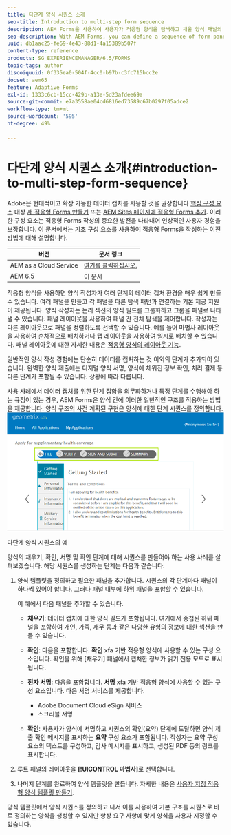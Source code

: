 ```yaml
---
title: 다단계 양식 시퀀스 소개
seo-title: Introduction to multi-step form sequence
description: AEM Forms을 사용하여 사용자가 적응형 양식을 탐색하고 채울 양식 패널의 시퀀스를 정의할 수 있습니다.
seo-description: With AEM Forms, you can define a sequence of form panel in which you want users to navigate and fill an adaptive form.
uuid: db1aac25-fe69-4e43-88d1-4a15389b507f
content-type: reference
products: SG_EXPERIENCEMANAGER/6.5/FORMS
topic-tags: author
discoiquuid: 0f335ea0-504f-4cc0-b97b-c3fc715bcc2e
docset: aem65
feature: Adaptive Forms
exl-id: 1333c6cb-15cc-429b-a13e-5d23afdee69a
source-git-commit: e7a3558ae04cd6816ed73589c67b0297f05adce2
workflow-type: tm+mt
source-wordcount: '595'
ht-degree: 49%

---
```


# 다단계 양식 시퀀스 소개{#introduction-to-multi-step-form-sequence}

<span class="preview"> Adobe은 현대적이고 확장 가능한 데이터 캡처를 사용할 것을 권장합니다 [핵심 구성 요소](https://experienceleague.adobe.com/docs/experience-manager-core-components/using/adaptive-forms/introduction.html) 대상 [새 적응형 Forms 만들기](/help/forms/using/create-an-adaptive-form-core-components.md) 또는 [AEM Sites 페이지에 적응형 Forms 추가](/help/forms/using/create-or-add-an-adaptive-form-to-aem-sites-page.md). 이러한 구성 요소는 적응형 Forms 작성의 중요한 발전을 나타내어 인상적인 사용자 경험을 보장합니다. 이 문서에서는 기초 구성 요소를 사용하여 적응형 Forms을 작성하는 이전 방법에 대해 설명합니다. </span>

| 버전 | 문서 링크 |
| -------- | ---------------------------- |
| AEM as a Cloud Service | [여기를 클릭하십시오.](https://experienceleague.adobe.com/docs/experience-manager-cloud-service/content/forms/adaptive-forms-authoring/authoring-adaptive-forms-foundation-components/configure-layout-of-an-adaptive-form/introduction-form-sequence.html) |
| AEM 6.5 | 이 문서 |


적응형 양식을 사용하면 양식 작성자가 여러 단계의 데이터 캡처 환경을 매우 쉽게 만들 수 있습니다. 여러 패널을 만들고 각 패널을 다른 탐색 패턴과 연결하는 기본 제공 지원이 제공됩니다. 양식 작성자는 논리 섹션의 양식 필드를 그룹화하고 그룹을 패널로 나타낼 수 있습니다. 패널 레이아웃을 사용하여 패널 간 전체 탐색을 제어합니다. 작성자는 다른 레이아웃으로 패널을 정렬하도록 선택할 수 있습니다. 예를 들어 마법사 레이아웃을 사용하여 순차적으로 배치하거나 탭 레이아웃을 사용하여 임시로 배치할 수 있습니다. 패널 레이아웃에 대한 자세한 내용은 [적응형 양식의 레이아웃 기능](../../forms/using/layout-capabilities-adaptive-forms.md).

일반적인 양식 작성 경험에는 단순히 데이터를 캡처하는 것 이외의 단계가 추가되어 있습니다. 완벽한 양식 제출에는 디지털 양식 서명, 양식에 채워진 정보 확인, 처리 결제 등 다른 단계가 포함될 수 있습니다. 상황에 따라 다릅니다.

사용 사례에서 데이터 캡처를 위한 단계 집합을 의무화하거나 특정 단계를 수행해야 하는 규정이 있는 경우, AEM Forms은 양식 간에 이러한 일반적인 구조를 적용하는 방법을 제공합니다. 양식 구조의 사전 계획된 구현은 양식에 대한 단계 시퀀스를 정의합니다. ![다단계 양식 시퀀스의 예](assets/formpipeline.png)

다단계 양식 시퀀스의 예

양식의 채우기, 확인, 서명 및 확인 단계에 대해 시퀀스를 만들어야 하는 사용 사례를 살펴보겠습니다. 해당 시퀀스를 생성하는 단계는 다음과 같습니다.

1. 양식 템플릿을 정의하고 필요한 패널을 추가합니다. 시퀀스의 각 단계마다 패널이 하나씩 있어야 합니다. 그러나 패널 내부에 하위 패널을 포함할 수 있습니다.

   이 예에서 다음 패널을 추가할 수 있습니다.

   * **채우기**: 데이터 캡처에 대한 양식 필드가 포함됩니다. 여기에서 중첩된 하위 패널을 포함하여 개인, 가족, 재무 등과 같은 다양한 유형의 정보에 대한 섹션을 만들 수 있습니다.

   * **확인**: 다음을 포함합니다. **확인** xfa 기반 적응형 양식에 사용할 수 있는 구성 요소입니다. 확인을 위해 [채우기] 패널에서 캡처한 정보가 읽기 전용 모드로 표시됩니다.

   * **전자 서명**: 다음을 포함합니다. **서명** xfa 기반 적응형 양식에 사용할 수 있는 구성 요소입니다. 다음 서명 서비스를 제공합니다.

      * Adobe Document Cloud eSign 서비스
      * 스크리블 서명

   * **확인**: 사용자가 양식에 서명하고 시퀀스의 확인(요약) 단계에 도달하면 양식 제출 확인 메시지를 표시하는 **요약** 구성 요소가 포함됩니다. 작성자는 요약 구성 요소의 텍스트를 구성하고, 감사 메시지를 표시하고, 생성된 PDF 등의 링크를 표시합니다.

1. 루트 패널의 레이아웃을 **[!UICONTROL 마법사]**&#x200B;로 선택합니다.
1. 나머지 단계를 완료하여 양식 템플릿을 만듭니다. 자세한 내용은 [사용자 지정 적응형 양식 템플릿 만들기](../../forms/using/custom-adaptive-forms-templates.md).

양식 템플릿에서 양식 시퀀스를 정의하고 나서 이를 사용하여 기본 구조를 시퀀스로 바로 정의하는 양식을 생성할 수 있지만 항상 요구 사항에 맞게 양식을 사용자 지정할 수 있습니다.
